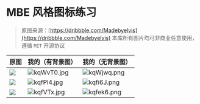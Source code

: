 # MBE 风格图标练习

> 原图来源：[https://dribbble.com/Madebyelvis](https://dribbble.com/Madebyelvis)
> 本库所有图片均可非商业任意使用，遵循 `MIT` 开源协议

原图|我的（有背景图）|我的（无背景图）
--|--|--
![](https://s2.ax1x.com/2019/03/03/kqWLOs.jpg)|![kqWvT0.jpg](https://s2.ax1x.com/2019/03/03/kqWvT0.jpg)|![kqWjwq.png](https://s2.ax1x.com/2019/03/03/kqWjwq.png)
![](https://s2.ax1x.com/2019/03/03/kqfSYT.jpg)|![kqfPl4.jpg](https://s2.ax1x.com/2019/03/03/kqfPl4.jpg)|![kqfi6J.png](https://s2.ax1x.com/2019/03/03/kqfi6J.png)
![](https://s2.ax1x.com/2019/03/03/kqfAmR.png)|![kqfVTx.jpg](https://s2.ax1x.com/2019/03/03/kqfVTx.jpg)|![kqfek6.png](https://s2.ax1x.com/2019/03/03/kqfek6.png)


